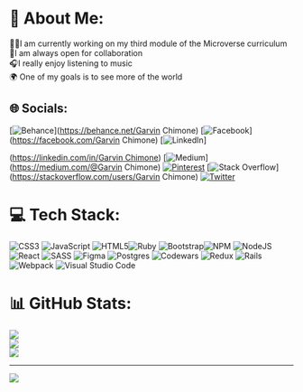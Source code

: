 # 💫 About Me:
👨‍💻I am currently working on my third module of the Microverse curriculum<br>🤝I am always open for collaboration<br>🎧I really enjoy listening to music<br>🌍 One of my goals is to see more of the world


## 🌐 Socials:
[![Behance](https://img.shields.io/badge/Behance-1769ff?logo=behance&logoColor=white)](https://behance.net/Garvin Chimone) [![Facebook](https://img.shields.io/badge/Facebook-%231877F2.svg?logo=Facebook&logoColor=white)](https://facebook.com/Garvin Chimone) [![LinkedIn](https://img.shields.io/badge/LinkedIn-%230077B5.svg?logo=linkedin&logoColor=white)]

([https://linkedin.com/in/Garvin Chimone](https://www.linkedin.com/in/garvin-chimone/)) 
[![Medium](https://img.shields.io/badge/Medium-12100E?logo=medium&logoColor=white)](https://medium.com/@Garvin Chimone) [![Pinterest](https://img.shields.io/badge/Pinterest-%23E60023.svg?logo=Pinterest&logoColor=white)](https://pinterest.com/Garvinchimone) [![Stack Overflow](https://img.shields.io/badge/-Stackoverflow-FE7A16?logo=stack-overflow&logoColor=white)](https://stackoverflow.com/users/Garvin Chimone) [![Twitter](https://img.shields.io/badge/Twitter-%231DA1F2.svg?logo=Twitter&logoColor=white)](https://twitter.com/GarvinChimone) 

# 💻 Tech Stack:
![CSS3](https://img.shields.io/badge/css3-%231572B6.svg?style=for-the-badge&logo=css3&logoColor=white) ![JavaScript](https://img.shields.io/badge/javascript-%23323330.svg?style=for-the-badge&logo=javascript&logoColor=%23F7DF1E) ![HTML5](https://img.shields.io/badge/html5-%23E34F26.svg?style=for-the-badge&logo=html5&logoColor=white)![Ruby](https://img.shields.io/badge/ruby-%23CC342D.svg?style=for-the-badge&logo=ruby&logoColor=white) ![Bootstrap](https://img.shields.io/badge/bootstrap-%23563D7C.svg?style=for-the-badge&logo=bootstrap&logoColor=white)![NPM](https://img.shields.io/badge/NPM-%23000000.svg?style=for-the-badge&logo=npm&logoColor=white) ![NodeJS](https://img.shields.io/badge/node.js-6DA55F?style=for-the-badge&logo=node.js&logoColor=white) ![React](https://img.shields.io/badge/react-%2320232a.svg?style=for-the-badge&logo=react&logoColor=%2361DAFB) ![SASS](https://img.shields.io/badge/SASS-hotpink.svg?style=for-the-badge&logo=SASS&logoColor=white) ![Figma](https://img.shields.io/badge/figma-%23F24E1E.svg?style=for-the-badge&logo=figma&logoColor=white) ![Postgres](https://img.shields.io/badge/postgres-%23316192.svg?style=for-the-badge&logo=postgresql&logoColor=white) ![Codewars](https://img.shields.io/badge/Codewars-B1361E?style=for-the-badge&logo=codewars&logoColor=grey) ![Redux](https://img.shields.io/badge/redux-%23593d88.svg?style=for-the-badge&logo=redux&logoColor=white) ![Rails](https://img.shields.io/badge/rails-%23CC0000.svg?style=for-the-badge&logo=ruby-on-rails&logoColor=white) ![Webpack](https://img.shields.io/badge/webpack-%238DD6F9.svg?style=for-the-badge&logo=webpack&logoColor=black) ![Visual Studio Code](https://img.shields.io/badge/Visual%20Studio%20Code-0078d7.svg?style=for-the-badge&logo=visual-studio-code&logoColor=white)
# 📊 GitHub Stats:
![](https://github-readme-stats.vercel.app/api?username=Chimoneg27&theme=radical&hide_border=false&include_all_commits=false&count_private=false)<br/>
![](https://github-readme-streak-stats.herokuapp.com/?user=Chimoneg27&theme=radical&hide_border=false)<br/>
![](https://github-readme-stats.vercel.app/api/top-langs/?username=Chimoneg27&theme=radical&hide_border=false&include_all_commits=false&count_private=false&layout=compact)

---
[![](https://visitcount.itsvg.in/api?id=Chimoneg27&icon=0&color=0)](https://visitcount.itsvg.in)

<!-- Proudly created with GPRM ( https://gprm.itsvg.in ) -->
